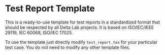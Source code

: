 # Test Report Template

This is a ready-to-use template for test reports in a standardized format that should be respected by all Delta Lab projects. It is based on ISO/IEC/IEEE 29119, IEC 60068, ISO/IEC 17025.

To use the template just directly modify `test_report.tex` for your particular test case. You do not need to modify any other template files.
